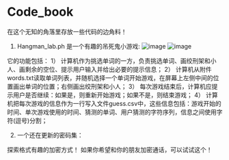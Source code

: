 # Code_book
在这个无知的角落里存放一些代码的边角料！

1. Hangman_lab.ph 是一个有趣的吊死鬼小游戏:
![image](https://user-images.githubusercontent.com/85790664/122257321-7f721800-cf02-11eb-9e7a-53f32543f813.png)
![image](https://user-images.githubusercontent.com/85790664/122258032-2fe01c00-cf03-11eb-96be-1d12044884e4.png)

它的功能包括：
1）	计算机作为挑选单词的一方，负责挑选单词、画绞刑架和小人、画剩余的空位、提示用户输入并给出必要的提示信息；
2）	计算机从附件words.txt读取单词列表，并随机选择一个单词开始游戏，在屏幕上左侧中间的位置画出单词的位置；右侧画出绞刑架和小人；
3）	每次游戏结束后，计算机应提示用户是否继续：如果是，则重新开始游戏；如果不是，则结束游戏；
4）	计算机把每次游戏的信息作为一行写入文件guess.csv中，这些信息包括：游戏开始的时间、单次游戏使用的时间、猜测的单词、用户猜测的字符序列，信息之间使用字符(逗号)分割；

2. 一个还在更新的密码集：

探索格式有趣的加密方式！ 如果你希望和你的朋友加密通话，可以试试这个！
